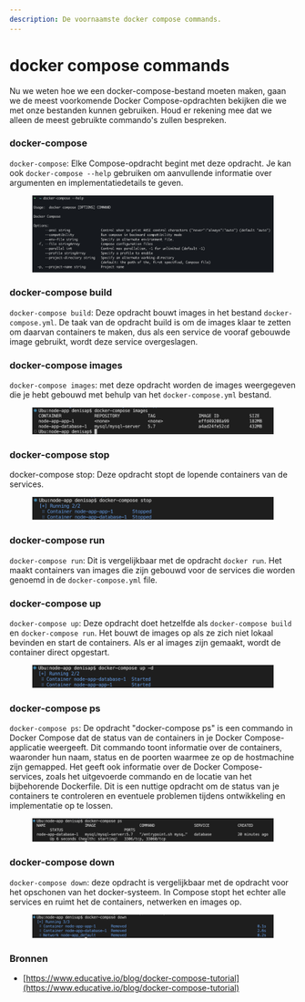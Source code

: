 ```yaml
---
description: De voornaamste docker compose commands.
---
```


# docker compose commands

Nu we weten hoe we een docker-compose-bestand moeten maken, gaan we de meest voorkomende Docker Compose-opdrachten bekijken die we met onze bestanden kunnen gebruiken. Houd er rekening mee dat we alleen de meest gebruikte commando's zullen bespreken.

### docker-compose

`docker-compose`: Elke Compose-opdracht begint met deze opdracht. Je kan ook `docker-compose --help` gebruiken om aanvullende informatie over argumenten en implementatiedetails te geven.

<figure><img src="../../../.gitbook/assets/image (5).png" alt=""><figcaption></figcaption></figure>

### docker-compose build

`docker-compose build`: Deze opdracht bouwt images in het bestand `docker-compose.yml`. De taak van de opdracht build is om de images klaar te zetten om daarvan containers te maken, dus als een service de vooraf gebouwde image gebruikt, wordt deze service overgeslagen.

### docker-compose images

`docker-compose images`: met deze opdracht worden de images weergegeven die je hebt gebouwd met behulp van het `docker-compose.yml` bestand.

<figure><img src="../../../.gitbook/assets/image (3) (1).png" alt=""><figcaption></figcaption></figure>

### docker-compose stop

docker-compose stop: Deze opdracht stopt de lopende containers van de services.

<figure><img src="../../../.gitbook/assets/image (29).png" alt=""><figcaption></figcaption></figure>

### docker-compose run

`docker-compose run`: Dit is vergelijkbaar met de opdracht `docker run`. Het maakt containers van images die zijn gebouwd voor de services die worden genoemd in de `docker-compose.yml` file.

### docker-compose up

`docker-compose up`: Deze opdracht doet hetzelfde als `docker-compose build` en `docker-compose run`. Het bouwt de images op als ze zich niet lokaal bevinden en start de containers. Als er al images zijn gemaakt, wordt de container direct opgestart.

<figure><img src="../../../.gitbook/assets/image (20).png" alt=""><figcaption></figcaption></figure>

### docker-compose ps

`docker-compose ps`: De opdracht "docker-compose ps" is een commando in Docker Compose dat de status van de containers in je Docker Compose-applicatie weergeeft. Dit commando toont informatie over de containers, waaronder hun naam, status en de poorten waarmee ze op de hostmachine zijn gemapped. Het geeft ook informatie over de Docker Compose-services, zoals het uitgevoerde commando en de locatie van het bijbehorende Dockerfile. Dit is een nuttige opdracht om de status van je containers te controleren en eventuele problemen tijdens ontwikkeling en implementatie op te lossen.

<figure><img src="../../../.gitbook/assets/image (4) (2).png" alt=""><figcaption></figcaption></figure>

### docker-compose down

`docker-compose down`: deze opdracht is vergelijkbaar met de opdracht voor het opschonen van het docker-systeem. In Compose stopt het echter alle services en ruimt het de containers, netwerken en images op.

<figure><img src="../../../.gitbook/assets/image (14).png" alt=""><figcaption></figcaption></figure>

### Bronnen

* [https://www.educative.io/blog/docker-compose-tutorial](https://www.educative.io/blog/docker-compose-tutorial)
